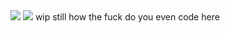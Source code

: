 <img src="https://64.media.tumblr.com/ca201a32ccd707810cea187cfb415f8e/f2d8f79923d47eb0-bf/s2048x3072/12b29c2e96442617a972eb5ad99ddc7c5f973c8a.pnj">
<img src="https://64.media.tumblr.com/1135c384b92a8a68f869ff4b27307397/1c4ec202c50aba19-89/s400x600/69d1b29b78d8601a14f5917bba6555655c7e73ab.gifv">
wip still how the fuck do you even code here
